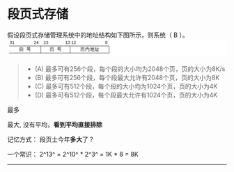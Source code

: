 # 段页式存储

假设段页式存储管理系统中的地址结构如下图所示，则系统（ B ）。
 ![image-20250906091223596](../../img/image-20250906091223596.png)

> - (A) 最多可有256个段，每个段的大小均为2048个页，页的大小为8K/s
> - (B) 最多可有256个段，每个段最大允许有2048个页，页的大小为8K
> - (C) 最多可有512个段，每个段的大小均为1024个页，页的大小为4K
> - (D) 最多可有512个段，每个段最大允许有1024个页，页的大小为4K

最多

最大, 没有平均，**看到平均直接排除**

记忆方式： 段页士今年**多大**了？

一个常识： 2^13^ = 2^10^ * 2^3^ = 1K * 8 = 8K

---




